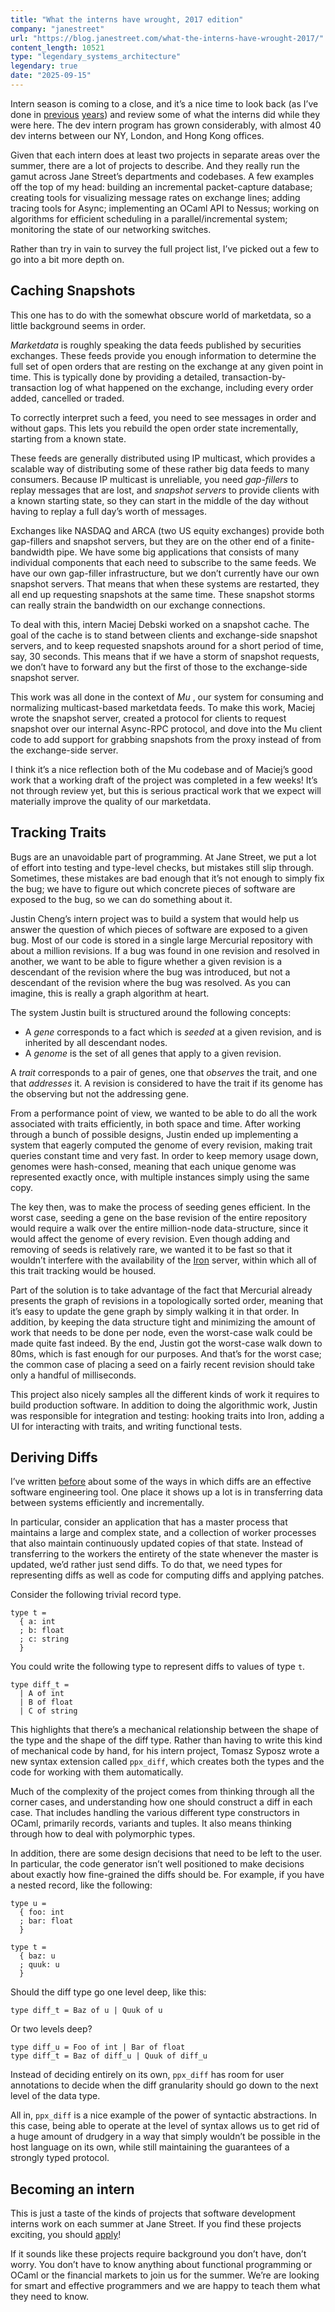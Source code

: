 ```yaml
---
title: "What the interns have wrought, 2017 edition"
company: "janestreet"
url: "https://blog.janestreet.com/what-the-interns-have-wrought-2017/"
content_length: 10521
type: "legendary_systems_architecture"
legendary: true
date: "2025-09-15"
---
```


Intern season is coming to a close, and it’s a nice time to look back (as I’ve done in [previous](/what-the-interns-have-wrought-rpc_parallel-and-core_profiler) [years](/what-the-interns-have-wrought-2016)) and review some of what the interns did while they were here. The dev intern program has grown considerably, with almost 40 dev interns between our NY, London, and Hong Kong offices.

Given that each intern does at least two projects in separate areas over the summer, there are a lot of projects to describe. And they really run the gamut across Jane Street’s departments and codebases. A few examples off the top of my head: building an incremental packet-capture database; creating tools for visualizing message rates on exchange lines; adding tracing tools for Async; implementing an OCaml API to Nessus; working on algorithms for efficient scheduling in a parallel/incremental system; monitoring the state of our networking switches.

Rather than try in vain to survey the full project list, I’ve picked out a few to go into a bit more depth on.

## Caching Snapshots

This one has to do with the somewhat obscure world of marketdata, so a little background seems in order.

_Marketdata_ is roughly speaking the data feeds published by securities exchanges. These feeds provide you enough information to determine the full set of open orders that are resting on the exchange at any given point in time. This is typically done by providing a detailed, transaction-by-transaction log of what happened on the exchange, including every order added, cancelled or traded.

To correctly interpret such a feed, you need to see messages in order and without gaps. This lets you rebuild the open order state incrementally, starting from a known state.

These feeds are generally distributed using IP multicast, which provides a scalable way of distributing some of these rather big data feeds to many consumers. Because IP multicast is unreliable, you need _gap-fillers_ to replay messages that are lost, and _snapshot servers_ to provide clients with a known starting state, so they can start in the middle of the day without having to replay a full day’s worth of messages.

Exchanges like NASDAQ and ARCA (two US equity exchanges) provide both gap-fillers and snapshot servers, but they are on the other end of a finite-bandwidth pipe. We have some big applications that consists of many individual components that each need to subscribe to the same feeds. We have our own gap-filler infrastructure, but we don’t currently have our own snapshot servers. That means that when these systems are restarted, they all end up requesting snapshots at the same time. These snapshot storms can really strain the bandwidth on our exchange connections.

To deal with this, intern Maciej Debski worked on a snapshot cache. The goal of the cache is to stand between clients and exchange-side snapshot servers, and to keep requested snapshots around for a short period of time, say, 30 seconds. This means that if we have a storm of snapshot requests, we don’t have to forward any but the first of those to the exchange-side snapshot server.

This work was all done in the context of _Mu_ , our system for consuming and normalizing multicast-based marketdata feeds. To make this work, Maciej wrote the snapshot server, created a protocol for clients to request snapshot over our internal Async-RPC protocol, and dove into the Mu client code to add support for grabbing snapshots from the proxy instead of from the exchange-side server.

I think it’s a nice reflection both of the Mu codebase and of Maciej’s good work that a working draft of the project was completed in a few weeks! It’s not through review yet, but this is serious practical work that we expect will materially improve the quality of our marketdata.

## Tracking Traits

Bugs are an unavoidable part of programming. At Jane Street, we put a lot of effort into testing and type-level checks, but mistakes still slip through. Sometimes, these mistakes are bad enough that it’s not enough to simply fix the bug; we have to figure out which concrete pieces of software are exposed to the bug, so we can do something about it.

Justin Cheng’s intern project was to build a system that would help us answer the question of which pieces of software are exposed to a given bug. Most of our code is stored in a single large Mercurial repository with about a million revisions. If a bug was found in one revision and resolved in another, we want to be able to figure whether a given revision is a descendant of the revision where the bug was introduced, but not a descendant of the revision where the bug was resolved. As you can imagine, this is really a graph algorithm at heart.

The system Justin built is structured around the following concepts:

  * A _gene_ corresponds to a fact which is _seeded_ at a given revision, and is inherited by all descendant nodes.
  * A _genome_ is the set of all genes that apply to a given revision.



A _trait_ corresponds to a pair of genes, one that _observes_ the trait, and one that _addresses_ it. A revision is considered to have the trait if its genome has the observing but not the addressing gene.

From a performance point of view, we wanted to be able to do all the work associated with traits efficiently, in both space and time. After working through a bunch of possible designs, Justin ended up implementing a system that eagerly computed the genome of every revision, making trait queries constant time and very fast. In order to keep memory usage down, genomes were hash-consed, meaning that each unique genome was represented exactly once, with multiple instances simply using the same copy.

The key then, was to make the process of seeding genes efficient. In the worst case, seeding a gene on the base revision of the entire repository would require a walk over the entire million-node data-structure, since it would affect the genome of every revision. Even though adding and removing of seeds is relatively rare, we wanted it to be fast so that it wouldn’t interfere with the availability of the [Iron](/code-review-that-isnt-boring) server, within which all of this trait tracking would be housed.

Part of the solution is to take advantage of the fact that Mercurial already presents the graph of revisions in a topologically sorted order, meaning that it’s easy to update the gene graph by simply walking it in that order. In addition, by keeping the data structure tight and minimizing the amount of work that needs to be done per node, even the worst-case walk could be made quite fast indeed. By the end, Justin got the worst-case walk down to 80ms, which is fast enough for our purposes. And that’s for the worst case; the common case of placing a seed on a fairly recent revision should take only a handful of milliseconds.

This project also nicely samples all the different kinds of work it requires to build production software. In addition to doing the algorithmic work, Justin was responsible for integration and testing: hooking traits into Iron, adding a UI for interacting with traits, and writing functional tests.

## Deriving Diffs

I’ve written [before](/self-adjusting-dom-and-diffable-data) about some of the ways in which diffs are an effective software engineering tool. One place it shows up a lot is in transferring data between systems efficiently and incrementally.

In particular, consider an application that has a master process that maintains a large and complex state, and a collection of worker processes that also maintain continuously updated copies of that state. Instead of transferring to the workers the entirety of the state whenever the master is updated, we’d rather just send diffs. To do that, we need types for representing diffs as well as code for computing diffs and applying patches.

Consider the following trivial record type.
    
    
    type t =
      { a: int
      ; b: float
      ; c: string
      }
    

You could write the following type to represent diffs to values of type `t`.
    
    
    type diff_t =
      | A of int
      | B of float
      | C of string
    

This highlights that there’s a mechanical relationship between the shape of the type and the shape of the diff type. Rather than having to write this kind of mechanical code by hand, for his intern project, Tomasz Syposz wrote a new syntax extension called `ppx_diff`, which creates both the types and the code for working with them automatically.

Much of the complexity of the project comes from thinking through all the corner cases, and understanding how one should construct a diff in each case. That includes handling the various different type constructors in OCaml, primarily records, variants and tuples. It also means thinking through how to deal with polymorphic types.

In addition, there are some design decisions that need to be left to the user. In particular, the code generator isn’t well positioned to make decisions about exactly how fine-grained the diffs should be. For example, if you have a nested record, like the following:
    
    
    type u =
      { foo: int
      ; bar: float
      }
    
    type t =
      { baz: u
      ; quuk: u
      }
    

Should the diff type go one level deep, like this:
    
    
    type diff_t = Baz of u | Quuk of u
    

Or two levels deep?
    
    
    type diff_u = Foo of int | Bar of float
    type diff_t = Baz of diff_u | Quuk of diff_u
    

Instead of deciding entirely on its own, `ppx_diff` has room for user annotations to decide when the diff granularity should go down to the next level of the data type.

All in, `ppx_diff` is a nice example of the power of syntactic abstractions. In this case, being able to operate at the level of syntax allows us to get rid of a huge amount of drudgery in a way that simply wouldn’t be possible in the host language on its own, while still maintaining the guarantees of a strongly typed protocol.

## Becoming an intern

This is just a taste of the kinds of projects that software development interns work on each summer at Jane Street. If you find these projects exciting, you should [apply](https://www.janestreet.com/join-jane-street/apply/)!

If it sounds like these projects require background you don’t have, don’t worry. You don’t have to know anything about functional programming or OCaml or the financial markets to join us for the summer. We’re are looking for smart and effective programmers and we are happy to teach them what they need to know.
